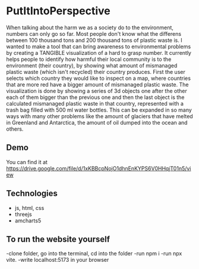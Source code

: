 # PutItIntoPerspective
When talking about the harm we as a society do to the environment, numbers can only go so far. Most people don't know what the differens between 100 thousand tons and 200 thousand tons of plastic waste is. I wanted to make a tool that can bring awareness to environmental problems by creating a TANGIBLE visualization of a hard to grasp number. It currently helps people to identify how harmful their local community is to the environment (their country), by showing what amount of mismanaged plastic waste (which isn't recycled) their country produces. First the user selects which country they would like to inspect on a map, where countries that are more red have a bigger amount of mismanaged plastic waste. The visualization is done by showing a series of 3d objects one after the other each of them bigger than the previous one and then the last object is the calculated mismanaged plastic waste in that country, represented with a trash bag filled with 500 ml water bottles. This can be expanded in so many ways with many other problems like the amount of glaciers that have melted in Greenland and Antarctica, the amount of oil dumped into the ocean and others.

## Demo
You can find it at https://drive.google.com/file/d/1xKBBcpNojO1dhnEnKYPS6V0HHqjT01n5/view

## Technologies 
- js, html, css
- threejs
- amcharts5

## To run the website yourself 
-clone folder, go into the terminal, cd into the folder
-run npm i 
-run npx vite.
-write localhost:5173 in your browser

